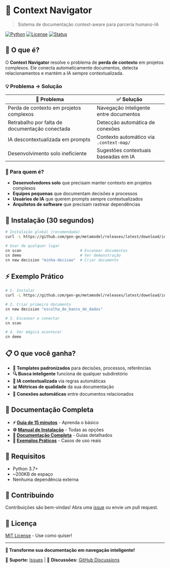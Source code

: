 # 🧭 Context Navigator

> Sistema de documentação context-aware para parceria humano-IA

[![Python](https://img.shields.io/badge/python-3.7%2B-blue.svg)](https://python.org)
[![License](https://img.shields.io/badge/license-MIT-green.svg)](LICENSE)
[![Status](https://img.shields.io/badge/status-stable-green.svg)]()

## 🎯 O que é?

O **Context Navigator** resolve o problema de **perda de contexto** em projetos complexos. Ele conecta automaticamente documentos, detecta relacionamentos e mantém a IA sempre contextualizada.

### 💡 Problema → Solução

| 🔴 **Problema**                                | ✅ **Solução**                          |
| ---------------------------------------------- | --------------------------------------- |
| Perda de contexto em projetos complexos        | Navegação inteligente entre documentos  |
| Retrabalho por falta de documentação conectada | Detecção automática de conexões         |
| IA descontextualizada em prompts               | Contexto automático via `.context-map/` |
| Desenvolvimento solo ineficiente               | Sugestões contextuais baseadas em IA    |

### 🎯 Para quem é?

- **Desenvolvedores solo** que precisam manter contexto em projetos complexos
- **Equipes pequenas** que documentam decisões e processos
- **Usuários de IA** que querem prompts sempre contextualizados
- **Arquitetos de software** que precisam rastrear dependências

## 🚀 Instalação (30 segundos)

```bash
# Instalação global (recomendada)
curl -L https://github.com/gen-ge/metamodel/releases/latest/download/install-context-navigator-latest.sh | bash

# Usar de qualquer lugar
cn scan                          # Escanear documentos
cn demo                          # Ver demonstração
cn new decision "minha-decisao"  # Criar documento
```

## ⚡ Exemplo Prático

```bash
# 1. Instalar
curl -L https://github.com/gen-ge/metamodel/releases/latest/download/install-context-navigator-latest.sh | bash

# 2. Criar primeiro documento
cn new decision "escolha_de_banco_de_dados"

# 3. Escanear e conectar
cn scan

# 4. Ver mágica acontecer
cn demo
```

## 📋 O que você ganha?

- **📝 Templates padronizados** para decisões, processos, referências
- **🔍 Busca inteligente** funciona de qualquer subdiretório
- **🤖 IA contextualizada** via regras automáticas
- **📊 Métricas de qualidade** da sua documentação
- **🔗 Conexões automáticas** entre documentos relacionados

## 🎯 Documentação Completa

- **⚡ [Guia de 15 minutos](QUICK_START.md)** - Aprenda o básico
- **⚙️ [Manual de Instalação](INSTALL.md)** - Todas as opções
- **📖 [Documentação Completa](docs/)** - Guias detalhados
- **🎯 [Exemplos Práticos](examples/)** - Casos de uso reais

## 🔧 Requisitos

- Python 3.7+
- ~200KB de espaço
- Nenhuma dependência externa

## 🤝 Contribuindo

Contribuições são bem-vindas! Abra uma [issue](https://github.com/gen-ge/metamodel/issues) ou envie um pull request.

## 📄 Licença

[MIT License](LICENSE) - Use como quiser!

---

**🚀 Transforme sua documentação em navegação inteligente!**

📧 **Suporte:** [Issues](https://github.com/gen-ge/metamodel/issues) | 💬 **Discussões:** [GitHub Discussions](https://github.com/gen-ge/metamodel/discussions)
